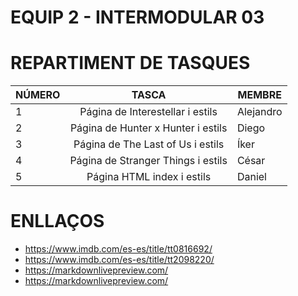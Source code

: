 # EQUIP 2 - INTERMODULAR 03

# REPARTIMENT DE TASQUES

|    NÚMERO     |                  TASCA                      |     MEMBRE    |
| ------------- |:-------------------------------------------:| ------------- |
| 1             |Página de Interestellar i estils             | Alejandro     |
| 2             |Página de Hunter x Hunter i estils           | Diego         |
| 3             |Página de The Last of Us i estils            | Íker          |
| 4             |Página de Stranger Things i estils           | César         |
| 5             |Página HTML index i estils                   | Daniel        |

# ENLLAÇOS
* https://www.imdb.com/es-es/title/tt0816692/ 
* https://www.imdb.com/es-es/title/tt2098220/
* https://markdownlivepreview.com/
* https://markdownlivepreview.com/
